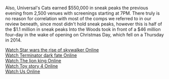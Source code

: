 Also, Universal's Cats earned $550,000 in sneak peaks the previous evening from 2,500 venues with screenings starting at 7PM. There truly is no reason for correlation with most of the comps we referred to in our review beneath, since most didn't hold sneak peaks, however this is half of the $1.1 million in sneak peaks Into the Woods took in front of a $46 million four-day in the wake of opening on Christmas Day, which fell on a Thursday in 2014. 

<p><a href="https://canvas.instructure.com/courses/2459652/pages/123movies-watch-star-wars-the-rise-of-skywalker-2019-full-online-free-hd">Watch Star wars the rise of skywalker Online</a><a href="https://canvas.instructure.com/courses/2459652/pages/123movies-watch-terminator-dark-fate-2019-full-online-free-hd"><br>Watch Terminator dark fate Online</a><a href="https://canvas.instructure.com/courses/2459652/pages/123movies-watch-the-lion-king-2019-full-online-free-hd"><br>Watch The lion king Online</a><a href="https://canvas.instructure.com/courses/2459652/pages/123movies-watch-toy-story-4-2019-full-online-free-hd"><br>Watch Toy story 4 Online</a><a href="https://canvas.instructure.com/courses/2459652/pages/123movies-watch-us-2019-full-online-free-hd"><br>Watch Us Online</a></p>
